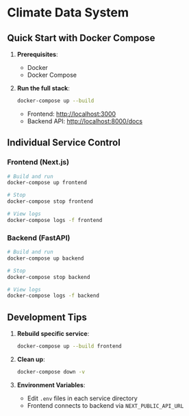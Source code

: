 # Climate Data System

## Quick Start with Docker Compose

1. **Prerequisites**:
   - Docker
   - Docker Compose

2. **Run the full stack**:

   ```bash
   docker-compose up --build
   ```

   - Frontend: <http://localhost:3000>
   - Backend API: <http://localhost:8000/docs>

## Individual Service Control

### Frontend (Next.js)

```bash
# Build and run
docker-compose up frontend

# Stop
docker-compose stop frontend

# View logs
docker-compose logs -f frontend
```

### Backend (FastAPI)

```bash
# Build and run
docker-compose up backend

# Stop
docker-compose stop backend

# View logs
docker-compose logs -f backend
```

## Development Tips

1. **Rebuild specific service**:

   ```bash
   docker-compose up --build frontend
   ```

2. **Clean up**:

   ```bash
   docker-compose down -v
   ```

3. **Environment Variables**:
   - Edit `.env` files in each service directory
   - Frontend connects to backend via `NEXT_PUBLIC_API_URL`
